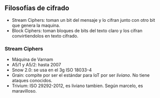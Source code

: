 ## Filosofías de cifrado
- Stream Ciphers: toman un bit del mensaje y lo cifran junto con otro bit que genera la maquina.
- Block Ciphers: toman bloques de bits del texto claro y los cifran convirtiendolos en texto cifrado.

### Stream Ciphers
- Máquina de Varnam
- A5/1 y A5/2: hasta 2007
- Snow 2.0: se usa en el 3g ISO 18033-4
- Grain: compite por ser el estándar para IoT por ser *liviano*. No tiene ataques conocidos.
- Trivium: ISO 29292-2012, es liviano tambien. Según marcelo, es maravilloso.

